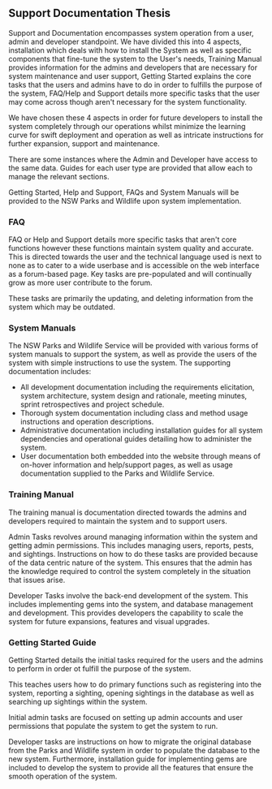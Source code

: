 ## Support Documentation Thesis

Support and Documentation encompasses system operation from a user, admin and developer standpoint. We have divided this into 4 aspects, installation which deals with how to install the System as well as specific components that fine-tune the system to the User's needs, Training Manual provides information for the admins and developers that are necessary for system maintenance and user support, Getting Started explains the core tasks that the users and admins have to do in order to fulfills the purpose of the system, FAQ/Help and Support details more specific tasks that the user may come across though aren't necessary for the system functionality.

We have chosen these 4 aspects in order for future developers to install the system completely through our operations whilst minimize the learning curve for swift deployment and operation as well as intricate instructions for further expansion, support and maintenance. 

There are some instances where the Admin and Developer have access to the same data. Guides for each user type are provided that allow each to manage the relevant sections.

Getting Started, Help and Support, FAQs and System Manuals will be provided to the NSW Parks and Wildlife upon system implementation.

### FAQ

FAQ or Help and Support details more specific tasks that aren't core functions however these functions maintain system quality and accurate. This is directed towards the user and the technical language used is next to none as to cater to a wide userbase and is accessible on the web interface as a forum-based page. Key tasks are pre-populated and will continually grow as more user contribute to the forum.

These tasks are primarily the updating, and deleting information from the system which may be outdated.

### System Manuals

The NSW Parks and Wildlife Service will be provided with various forms of system manuals to support the system, as well as provide the users of the system with simple instructions to use the system. The supporting documentation includes:

* All development documentation including the requirements elicitation, system architecture, system design and rationale, meeting minutes, sprint retrospectives and project schedule.
* Thorough system documentation including class and method usage instructions and operation descriptions.
* Administrative documentation including installation guides for all system dependencies and operational guides detailing how to administer the system.
* User documentation both embedded into the website through means of on-hover information and help/support pages, as well as usage documentation supplied to the Parks and Wildlife Service.

### Training Manual

The training manual is documentation directed towards the admins and developers required to maintain the system and to support users.

Admin Tasks revolves around managing information within the system and getting admin permissions. This includes managing users, reports, pests, and sightings. Instructions on how to do these tasks are provided because of the data centric nature of the system. This ensures that the admin has the knowledge required to control the system completely in the situation that issues arise.

Developer Tasks involve the back-end development of the system. This includes implementing gems into the system, and database management and development. This provides developers the capability to scale the system for future expansions, features and visual upgrades.

### Getting Started Guide

Getting Started details the initial tasks required for the users and the admins to perform in order ot fulfill the purpose of the system.

This teaches users how to do primary functions such as registering into the system, reporting a sighting, opening sightings in the database as well as searching up sightings within the system.

Initial admin tasks are focused on setting up admin accounts and user permissions that populate the system to get the system to run.

Developer tasks are instructions on how to migrate the original database from the Parks and Wildlife system in order to populate the database to the new system. Furthermore, installation guide for implementing gems are included to develop the system to provide all the features that ensure the smooth operation of the system.